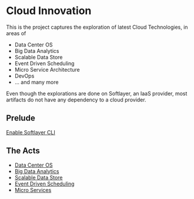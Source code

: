 
# Cloud Innovation

This is the project captures the exploration of latest Cloud Technologies, in areas of 

* Data Center OS
* Big Data Analytics
* Scalable Data Store
* Event Driven Scheduling
* Micro Service Architecture
* DevOps
* ... and many more

Even though the explorations are done on Softlayer, an IaaS provider, most artifacts do not have any dependency to a cloud provider.


## Prelude

[Enable Softlayer CLI](softlayer/README_softlayer.md)


## The Acts 

* [Data Center OS](dcos/README_dcos.md)
* [Big Data Analytics](bigdata/README_bigdata.md)
* [Scalable Data Store](datastore/README_datastore.md)
* [Event Driven Scheduling](event/README_event.md)
* [Micro Services](microservices/README_ms.md)
